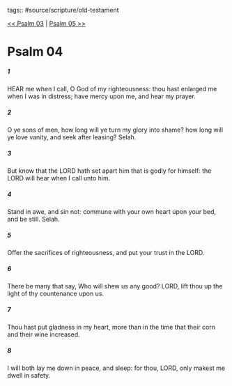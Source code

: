tags:: #source/scripture/old-testament

[<< Psalm 03](source/scripture/old-testament/19_Psalms/Psalm_03.md) | [Psalm 05 >>](source/scripture/old-testament/19_Psalms/Psalm_05.md)

# Psalm 04

##### 1

HEAR me when I call, O God of my righteousness: thou hast enlarged me when I was in distress; have mercy upon me, and hear my prayer.

##### 2

O ye sons of men, how long will ye turn my glory into shame? how long will ye love vanity, and seek after leasing? Selah.

##### 3

But know that the LORD hath set apart him that is godly for himself: the LORD will hear when I call unto him.

##### 4

Stand in awe, and sin not: commune with your own heart upon your bed, and be still. Selah.

##### 5

Offer the sacrifices of righteousness, and put your trust in the LORD.

##### 6

There be many that say, Who will shew us any good? LORD, lift thou up the light of thy countenance upon us.

##### 7

Thou hast put gladness in my heart, more than in the time that their corn and their wine increased.

##### 8

I will both lay me down in peace, and sleep: for thou, LORD, only makest me dwell in safety.

